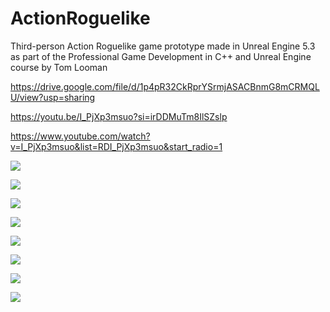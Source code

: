 # ActionRoguelike
Third-person Action Roguelike game prototype made in Unreal Engine 5.3 as part of the Professional Game Development in C++ and Unreal Engine course by Tom Looman

https://drive.google.com/file/d/1p4pR32CkRprYSrmjASACBnmG8mCRMQLU/view?usp=sharing

https://youtu.be/I_PjXp3msuo?si=irDDMuTm8IlSZslp

https://www.youtube.com/watch?v=I_PjXp3msuo&list=RDI_PjXp3msuo&start_radio=1

![](https://imgur.com/3EO2pLu.png)

![](https://imgur.com/sYK5D9z.png)

![](https://imgur.com/zM3aJRP.png)

![](https://imgur.com/YedvlJv.png)

![](https://imgur.com/BKJKZZo.png)

![](https://imgur.com/o8eSBpZ.png)

![](https://imgur.com/bcWJRMO.png)

![](https://imgur.com/0Crnl1J.png)
